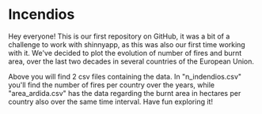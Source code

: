 # Incendios

Hey everyone! This is our first repository on GitHub, it was a bit of a challenge to work with shinnyapp, as this was also our first time working with it.
We've decided to plot the evolution of number of fires and burnt area, over the last two decades in several countries of the European Union.

Above you will find 2 csv files containing the data. In "n_indendios.csv" you'll find the number of fires per country over the years, while "area_ardida.csv" has the data regarding the burnt area in hectares per country also over the same time interval. Have fun exploring it!
